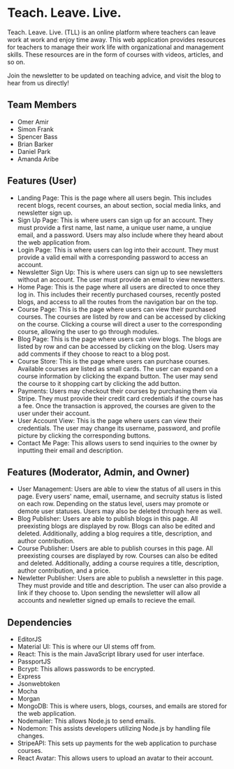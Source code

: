 # Teach. Leave. Live.
Teach. Leave. Live. (TLL) is an online platform where teachers can leave work at work and enjoy time away. This web application provides resources for teachers to manage their work life with organizational and management skills. These resources are in the form of courses with videos, articles, and so on.

Join the newsletter to be updated on teaching advice, and visit the blog to hear from us directly!

## Team Members
- Omer Amir
- Simon Frank
- Spencer Bass
- Brian Barker
- Daniel Park
- Amanda Aribe

## Features (User)
- Landing Page: This is the page where all users begin. This includes recent blogs, recent courses, an about section, social media links, and newsletter sign up.
- Sign Up Page: This is where users can sign up for an account. They must provide a first name, last name, a unique user name, a unqiue email, and a password. Users may also include where they heard about the web application from.
- Login Page: This is where users can log into their account. They must provide a valid email with a corresponding password to access an account.
- Newsletter Sign Up: This is where users can sign up to see newsletters without an account. The user must provide an email to view newsetters.
- Home Page: This is the page where all users are directed to once they log in. This includes their recently purchased courses, recently posted blogs, and access to all the routes from the navigation bar on the top.
- Course Page: This is the page where users can view their purchased courses. The courses are listed by row and can be accessed by clicking on the course. Clicking a course will direct a user to the corresponding course, allowing the user to go through modules.
- Blog Page: This is the page where users can view blogs. The blogs are listed by row and can be accessed by clicking on the blog. Users may add comments if they choose to react to a blog post.
- Course Store: This is the page where users can purchase courses. Available courses are listed as small cards. The user can expand on a course information by clicking the expand button. The user may send the course to it shopping cart by clicking the add button.
- Payments: Users may checkout their courses by purchasing them via Stripe. They must provide their credit card credentials if the course has a fee. Once the transaction is approved, the courses are given to the user under their account.
- User Account View: This is the page where users can view their credentials. The user may change its username, password, and profile picture by clicking the corresponding buttons.
- Contact Me Page: This allows users to send inquiries to the owner by inputting their email and description.

## Features (Moderator, Admin, and Owner)
- User Management: Users are able to view the status of all users in this page. Every users' name, email, username, and secruity status is listed on each row. Depending on the status level, users may promote or demote user statuses. Users may also be deleted through here as well.
- Blog Publisher: Users are able to publish blogs in this page. All preexisting blogs are displayed by row. Blogs can also be edited and deleted. Additionally, adding a blog requires a title, description, and author contribution.
- Course Publisher: Users are able to publish courses in this page. All preexisting courses are displayed by row. Courses can also be edited and deleted. Additionally, adding a course requires a title, description, author contribution, and a price.
- Newletter Publisher: Users are able to publish a newsletter in this page. They must provide and title and description. The user can also provide a link if they choose to. Upon sending the newsletter will allow all accounts and newletter signed up emails to recieve the email.

## Dependencies
- EditorJS
- Material UI: This is where our UI stems off from.
- React: This is the main JavaScript library used for user interface.
- PassportJS
- Bcrypt: This allows passwords to be encrypted.
- Express
- Jsonwebtoken
- Mocha
- Morgan
- MongoDB: This is where users, blogs, courses, and emails are stored for the web application.
- Nodemailer: This allows Node.js to send emails.
- Nodemon: This assists developers utilizing Node.js by handling file changes.
- StripeAPI: This sets up payments for the web application to purchase courses.
- React Avatar: This allows users to upload an avatar to their account.
